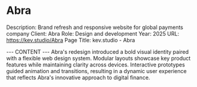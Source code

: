 # Abra

Description: Brand refresh and responsive website for global payments company
Client: Abra
Role: Design and development
Year: 2025
URL: https://kev.studio/Abra
Page Title: kev.studio - Abra

--- CONTENT ---
Abra's redesign introduced a bold visual identity paired with a flexible web design system. Modular layouts showcase key product features while maintaining clarity across devices. Interactive prototypes guided animation and transitions, resulting in a dynamic user experience that reflects Abra's innovative approach to digital finance.
